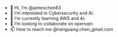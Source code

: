 - 👋 Hi, I’m @jameschen83
- 👀 I’m interested in Cybersecurity and AI.
- 🌱 I’m currently learning AWS and AI.
- 💞️ I’m looking to collaborate on openvpn
- 📫 How to reach me @hanguang.chen_gmail.com

<!---
jameschen83/jameschen83 is a ✨ special ✨ repository because its `README.md` (this file) appears on your GitHub profile.
You can click the Preview link to take a look at your changes.
--->
